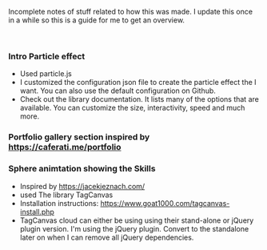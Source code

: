

Incomplete notes of stuff related to how this was made. I update this once in a while so this is a guide for me to get an overview. 

<br>

### Intro Particle effect 

- Used particle.js
- I customized the configuration json file to create the particle effect the I want. You can also use the default configuration on Github.
- Check out the library documentation. It lists many of the options that are available. You can customize the size, interactivity, speed and much more.



### Portfolio gallery section inspired by https://caferati.me/portfolio



### Sphere animtation showing the Skills

- Inspired by https://jacekjeznach.com/
- used The library TagCanvas
- Installation instructions: https://www.goat1000.com/tagcanvas-install.php
- TagCanvas cloud can either be using using their stand-alone or jQuery plugin version. I'm using the jQuery plugin. Convert to the standalone later on when I can remove all jQuery dependencies.



